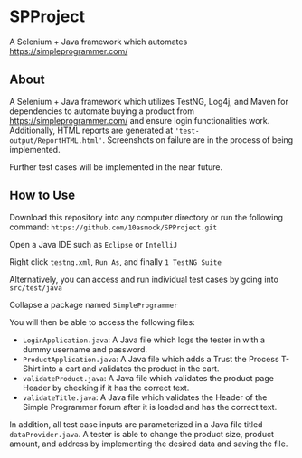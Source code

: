 # SPProject

A Selenium + Java framework which automates https://simpleprogrammer.com/

## About

A Selenium + Java framework which utilizes TestNG, Log4j, and Maven for dependencies to automate buying a product from https://simpleprogrammer.com/ and ensure login functionalities work. Additionally, HTML reports are generated at ```'test-output/ReportHTML.html'```. Screenshots on failure are in the process of being implemented.

Further test cases will be implemented in the near future.

## How to Use

Download this repository into any computer directory or run the following command: ```https://github.com/10asmock/SPProject.git```

Open a Java IDE such as ```Eclipse``` or ```IntelliJ```

Right click ```testng.xml```, ```Run As```, and finally ```1 TestNG Suite```

Alternatively, you can access and run individual test cases by going into ```src/test/java```

 Collapse a package named ```SimpleProgrammer```
 
 You will then be able to access the following files:
 
 - ```LoginApplication.java```: A Java file which logs the tester in with a dummy username and password.
 - ```ProductApplication.java```: A Java file which adds a Trust the Process T-Shirt into a cart and validates the product in the cart.
 - ```validateProduct.java```: A Java file which validates the product page Header by checking if it has the correct text.
 - ```validateTitle.java```: A Java file which validates the Header of the Simple Programmer forum after it is loaded and has the correct text.
 
In addition, all test case inputs are parameterized in a Java file titled ```dataProvider.java```. A tester is able to change the product size, product amount, and address by implementing the desired data and saving the file.
